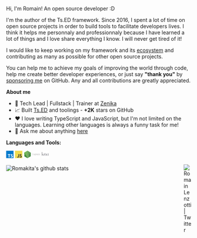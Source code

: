 Hi, I'm Romain! An open source developer :D

I'm the author of the Ts.ED framework. Since 2016, I spent a lot of time on open source projects in order to build tools to facilitate developers lives. I think it helps me personnaly and professionnaly because I have learned a lot of things and I love share everything I know. I will never get tired of it!

I would like to keep working on my framework and its [ecosystem](https://tsed.io/warehouse/) and contributing as many as possible for other open source projects.

You can help me to achieve my goals of improving the world through code, help me create better developer experiences, or just say **"thank you"** by [sponsoring me](https://github.com/sponsors/Romakita) on GitHub. Any and all contributions are greatly appreciated.

**About me**

- 💼 Tech Lead | Fullstack | Trainer at [Zenika](http://zenika.com/)
- 📈 Built [Ts.ED](https://tsed.io) and toolings - **+2K** stars on GitHub
- ❤️ I love writing TypeScript and JavaScript, but I'm not limited on the languages. Learning other languages is always a funny task for me!
- 💬 Ask me about anything [here](https://github.com/romakita/romakita/issues)

**Languages and Tools:**  

<code><img height="20" src="https://raw.githubusercontent.com/github/explore/80688e429a7d4ef2fca1e82350fe8e3517d3494d/topics/typescript/typescript.png"></code>
<code><img height="20" src="https://raw.githubusercontent.com/github/explore/80688e429a7d4ef2fca1e82350fe8e3517d3494d/topics/javascript/javascript.png"></code>
<code><img height="20" src="https://raw.githubusercontent.com/github/explore/80688e429a7d4ef2fca1e82350fe8e3517d3494d/topics/nodejs/nodejs.png"></code> 
<code><img height="20" src="https://raw.githubusercontent.com/github/explore/80688e429a7d4ef2fca1e82350fe8e3517d3494d/topics/express/express.png"></code> 
<code><img height="20" src="https://raw.githubusercontent.com/github/explore/80688e429a7d4ef2fca1e82350fe8e3517d3494d/topics/koa/koa.png"></code> 

<img align="center" src="https://github-readme-stats.vercel.app/api?username=Romakita&show_icons=true&include_all_commits=true&theme=buefy&hide_border=true" alt="Romakita's github stats" />

<a href="https://twitter.com/Romakita">
  <img align="right" alt="Romain Lenzotti | Twitter" width="21px" src="https://raw.githubusercontent.com/anuraghazra/anuraghazra/master/assets/twitter.svg" />
</a>
